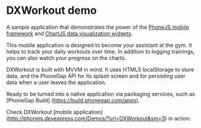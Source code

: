 # DXWorkout demo

A sample application that demonstrates the power of the [PhoneJS mobile framework](http://phonejs.devexpress.com/) and [ChartJS data visualization widgets](http://chartjs.devexpress.com/). 

This mobile application is designed to become your assistant at the gym. It helps to track your daily workouts over time. In addition to logging trainings, you can also watch your progress on the charts.

DXWorkout is built with MVVM in mind. It uses HTML5 localStorage to store data, and the PhoneGap API for its splash screen and for persisting user data when a user leaves the application.

Ready to be turned into a native application via packaging services, such as [PhoneGap Build] (https://build.phonegap.com/apps).

Check DXWorkout [mobile application] (http://phonejs.devexpress.com/Demos/?url=DXWorkout&sm=3) in action.